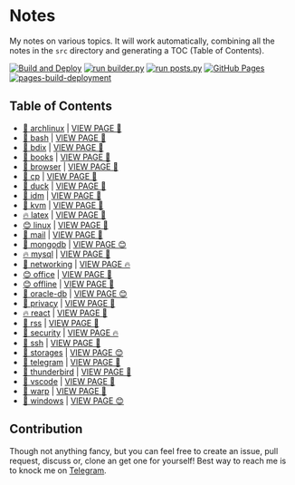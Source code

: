 # Notes

My notes on various topics. It will work automatically, combining all the notes in the `src` directory and generating a TOC (Table of Contents).

[![Build and Deploy](https://github.com/SharafatKarim/notes/actions/workflows/action.yml/badge.svg)](https://github.com/SharafatKarim/notes/actions/workflows/action.yml)
[![run builder.py](https://github.com/SharafatKarim/notes/actions/workflows/action.yml/badge.svg)](https://github.com/SharafatKarim/notes/actions/workflows/action.yml)
[![run posts.py](https://github.com/SharafatKarim/notes/actions/workflows/posts.yml/badge.svg)](https://github.com/SharafatKarim/notes/actions/workflows/posts.yml)
[![GitHub Pages](https://github.com/SharafatKarim/notes/actions/workflows/gh-pages.yml/badge.svg)](https://github.com/SharafatKarim/notes/actions/workflows/gh-pages.yml)
[![pages-build-deployment](https://github.com/SharafatKarim/notes/actions/workflows/pages/pages-build-deployment/badge.svg)](https://github.com/SharafatKarim/notes/actions/workflows/pages/pages-build-deployment)


## Table of Contents

- [🚀 archlinux](src/archlinux.md) | <a href='https://sharafat.is-a.dev/notes/archlinux' target='_blank'>VIEW PAGE 🎉</a>
- [🎸 bash](src/bash.md) | <a href='https://sharafat.is-a.dev/notes/bash' target='_blank'>VIEW PAGE 🎸</a>
- [👾 bdix](src/bdix.md) | <a href='https://sharafat.is-a.dev/notes/bdix' target='_blank'>VIEW PAGE 🚀</a>
- [🚀 books](src/books.md) | <a href='https://sharafat.is-a.dev/notes/books' target='_blank'>VIEW PAGE 🚀</a>
- [🌟 browser](src/browser.md) | <a href='https://sharafat.is-a.dev/notes/browser' target='_blank'>VIEW PAGE 🍕</a>
- [🌈 cp](src/cp.md) | <a href='https://sharafat.is-a.dev/notes/cp' target='_blank'>VIEW PAGE 👾</a>
- [🎉 duck](src/duck.md) | <a href='https://sharafat.is-a.dev/notes/duck' target='_blank'>VIEW PAGE 🌈</a>
- [🎸 idm](src/idm.md) | <a href='https://sharafat.is-a.dev/notes/idm' target='_blank'>VIEW PAGE 👾</a>
- [👾 kvm](src/kvm.md) | <a href='https://sharafat.is-a.dev/notes/kvm' target='_blank'>VIEW PAGE 🚀</a>
- [🔥 latex](src/latex.md) | <a href='https://sharafat.is-a.dev/notes/latex' target='_blank'>VIEW PAGE 🎸</a>
- [😊 linux](src/linux.md) | <a href='https://sharafat.is-a.dev/notes/linux' target='_blank'>VIEW PAGE 🎸</a>
- [🎸 mail](src/mail.md) | <a href='https://sharafat.is-a.dev/notes/mail' target='_blank'>VIEW PAGE 🎸</a>
- [👾 mongodb](src/mongodb.md) | <a href='https://sharafat.is-a.dev/notes/mongodb' target='_blank'>VIEW PAGE 😊</a>
- [🔥 mysql](src/mysql.md) | <a href='https://sharafat.is-a.dev/notes/mysql' target='_blank'>VIEW PAGE 🎉</a>
- [🎉 networking](src/networking.md) | <a href='https://sharafat.is-a.dev/notes/networking' target='_blank'>VIEW PAGE 🔥</a>
- [😊 office](src/office.md) | <a href='https://sharafat.is-a.dev/notes/office' target='_blank'>VIEW PAGE 🤖</a>
- [😊 offline](src/offline.md) | <a href='https://sharafat.is-a.dev/notes/offline' target='_blank'>VIEW PAGE 🤖</a>
- [🚀 oracle-db](src/oracle-db.md) | <a href='https://sharafat.is-a.dev/notes/oracle-db' target='_blank'>VIEW PAGE 😊</a>
- [🍕 privacy](src/privacy.md) | <a href='https://sharafat.is-a.dev/notes/privacy' target='_blank'>VIEW PAGE 🍕</a>
- [🔥 react](src/react.md) | <a href='https://sharafat.is-a.dev/notes/react' target='_blank'>VIEW PAGE 👾</a>
- [🌈 rss](src/rss.md) | <a href='https://sharafat.is-a.dev/notes/rss' target='_blank'>VIEW PAGE 🎸</a>
- [🎉 security](src/security.md) | <a href='https://sharafat.is-a.dev/notes/security' target='_blank'>VIEW PAGE 🔥</a>
- [🍕 ssh](src/ssh.md) | <a href='https://sharafat.is-a.dev/notes/ssh' target='_blank'>VIEW PAGE 🚀</a>
- [🚀 storages](src/storages.md) | <a href='https://sharafat.is-a.dev/notes/storages' target='_blank'>VIEW PAGE 😊</a>
- [👾 telegram](src/telegram.md) | <a href='https://sharafat.is-a.dev/notes/telegram' target='_blank'>VIEW PAGE 👾</a>
- [🎸 thunderbird](src/thunderbird.md) | <a href='https://sharafat.is-a.dev/notes/thunderbird' target='_blank'>VIEW PAGE 👾</a>
- [🌟 vscode](src/vscode.md) | <a href='https://sharafat.is-a.dev/notes/vscode' target='_blank'>VIEW PAGE 🍕</a>
- [🤖 warp](src/warp.md) | <a href='https://sharafat.is-a.dev/notes/warp' target='_blank'>VIEW PAGE 🌟</a>
- [🌈 windows](src/windows.md) | <a href='https://sharafat.is-a.dev/notes/windows' target='_blank'>VIEW PAGE 😊</a>

## Contribution

Though not anything fancy, but you can feel free to create an issue, pull request, discuss or, clone an get one for yourself!
Best way to reach me is to knock me on [Telegram](https://t.me/SharafatKarim).

